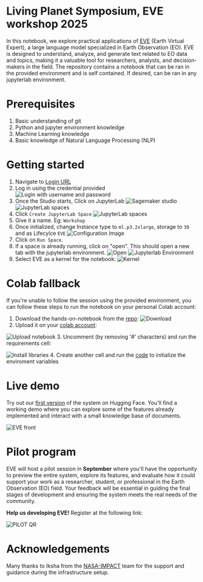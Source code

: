 # Living Planet Symposium, EVE workshop 2025

In this notebook, we explore practical applications of [EVE](https://eve.philab.esa.int/) (Earth Virtual Expert), a large language model specialized in Earth Observation (EO). EVE is designed to understand, analyze, and generate text related to EO data and topics, making it a valuable tool for researchers, analysts, and decision-makers in the field.
The repository contains a notebook that can be ran in the provided environment and is self contained. If desired, can be ran in any jupyterlab environment.

# Prerequisites
1. Basic understanding of git
2. Python and jupyter environment knowledge
3. Machine Learning knowledge
4. Basic knowledge of Natural Language Processing (NLP)

# Getting started
1. Navigate to [Login URL](https://workshop-domain-xg0e2thq.auth.eu-west-1.amazoncognito.com/login?client_id=7madi5630laknl4u2qhijiqsjh&response_type=code&scope=aws.cognito.signin.user.admin+openid+profile&redirect_uri=https://7awusuivdb.execute-api.eu-west-1.amazonaws.com/invoke)
2. Log in using the credential provided
![Login with username and password](images/login-2.png)
3. Once the Studio starts, Click on JupyterLab
![Sagemaker studio](images/sagemaker-studio.png)
![JupyterLab spaces](images/jupyterlab-spaces.png)
4. Click `Create JupyterLab Space`
![JupyterLab spaces](images/create-jupyterlab-env.png)
5. Give it a name. Eg: `Workshop`
6. Once initialized, change Instance type to `ml.p3.2xlarge`, storage to `30` and as Lifecylce `EVE`
![Configuration Image](/images/sagemaker_config.png)
7. Click on `Run Space`.
8. If a space is already running, click on "open". This should open a new tab with the jupyterlab environment.
![Open](/images/workshop-jypyterlab-app-list.png)
![Jupyterlab Environment](/images/jupyter_space.png)
9. Select EVE as a kernel for the notebook:
![Kernel](/images/eve_kernel.png)



# Colab fallback
If you're unable to follow the session using the provided environment, you can follow these steps to run the notebook on your personal Colab account:
1. Download the hands-on-notebook from the [repo](https://github.com/eve-esa/lps-workshop/blob/main/eve_use_cases.ipynb):
![Download](images/download_colab.png)
2. Upload it on your [colab account](https://colab.research.google.com/):

![Upload notebook](images/upload_notebook.png)
3. Uncomment (by removing '#' characters) and run the requirements cell:

![Install libraries](images/install_libraries.png)
4. Create another cell and run the [code](https://docs.google.com/document/d/1DPKWhcv-PcLUVyvsKr8kM_tQG2cx0rdAr96jHSu4p6k/edit?usp=sharing) to initialize the enviroment variables

# Live demo
Try out our [first version](https://huggingface.co/spaces/eve-esa/esa-nasa-workshop) of the system on Hugging Face. You'll find a working demo where you can explore some of the features already implemented and interact with a small knowledge base of documents.

![EVE front](images/eve_front.png)

# Pilot program
EVE will host a pilot session in **September** where you'll have the opportunity to preview the entire system, explore its features, and evaluate how it could support your work as a researcher, student, or professional in the Earth Observation (EO) field. Your feedback will be essential in guiding the final stages of development and ensuring the system meets the real needs of the community.

**Help us developing EVE!** Register at the following link:

![PILOT QR](images/pilot_qr.png)

# Acknowledgements
Many thanks to Iksha from the [NASA-IMPACT](https://github.com/NASA-IMPACT) team for the support and guidance during the infrastructure setup.